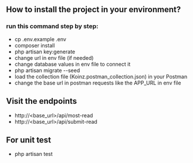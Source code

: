 ## How to install the project in your environment?

### run this command step by step:

- cp .env.example .env
- composer install
- php artisan key:generate
- change url in env file (if needed)
- change database values in env file to connect it
- php artisan migrate --seed
- load the collection file (Koinz.postman_collection.json) in your Postman
- change the base url in postman requests like the APP_URL in env file

## Visit the endpoints
* http://<base_url>/api/most-read
* http://<base_url>/api/submit-read

## For unit test
- php artisan test
